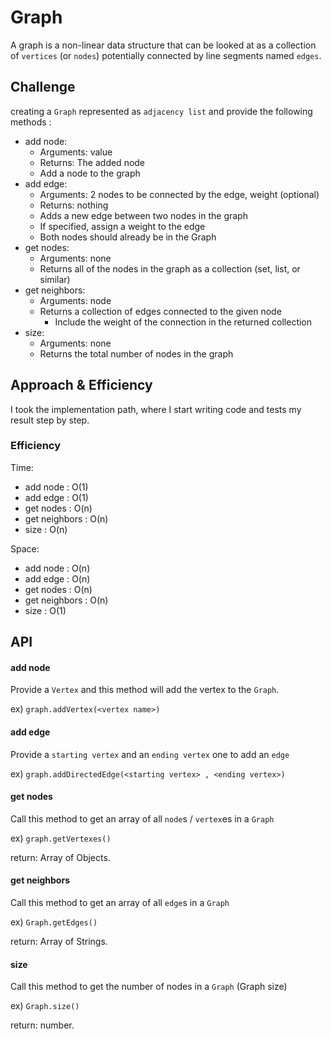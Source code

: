 # Graph

A graph is a non-linear data structure that can be looked at as a collection of `vertices` (or `nodes`) potentially connected by line segments named `edges`.

## Challenge

creating a `Graph` represented as `adjacency list` and provide the following methods :

- add node:
  - Arguments: value
  - Returns: The added node
  - Add a node to the graph
- add edge:
  - Arguments: 2 nodes to be connected by the edge, weight (optional)
  - Returns: nothing
  - Adds a new edge between two nodes in the graph
  - If specified, assign a weight to the edge
  - Both nodes should already be in the Graph
- get nodes:
  - Arguments: none
  - Returns all of the nodes in the graph as a collection (set, list, or similar)
- get neighbors:
  - Arguments: node
  - Returns a collection of edges connected to the given node
    - Include the weight of the connection in the returned collection
- size:
  - Arguments: none
  - Returns the total number of nodes in the graph

## Approach & Efficiency

I took the implementation path, where I start writing code and tests my result step by step.

### Efficiency

Time:

- add node : O(1)
- add edge : O(1)
- get nodes : O(n)
- get neighbors : O(n)
- size : O(n)

Space:

- add node : O(n)
- add edge : O(n)
- get nodes : O(n)
- get neighbors : O(n)
- size : O(1)

## API

#### add node

Provide a `Vertex` and this method will add the vertex to the `Graph`.

ex) `graph.addVertex(<vertex name>)`

#### add edge

Provide a `starting vertex` and an `ending vertex` one to add an `edge`

ex) `graph.addDirectedEdge(<starting vertex> , <ending vertex>)`

#### get nodes

Call this method to get an array of all `node`s / `vertex`es in a `Graph`

ex) `graph.getVertexes()`

return: Array of Objects.

#### get neighbors

Call this method to get an array of all `edge`s in a `Graph`

ex) `Graph.getEdges()`

return: Array of Strings.

#### size

Call this method to get the number of nodes in a `Graph` (Graph size)

ex) `Graph.size()`

return: number.

